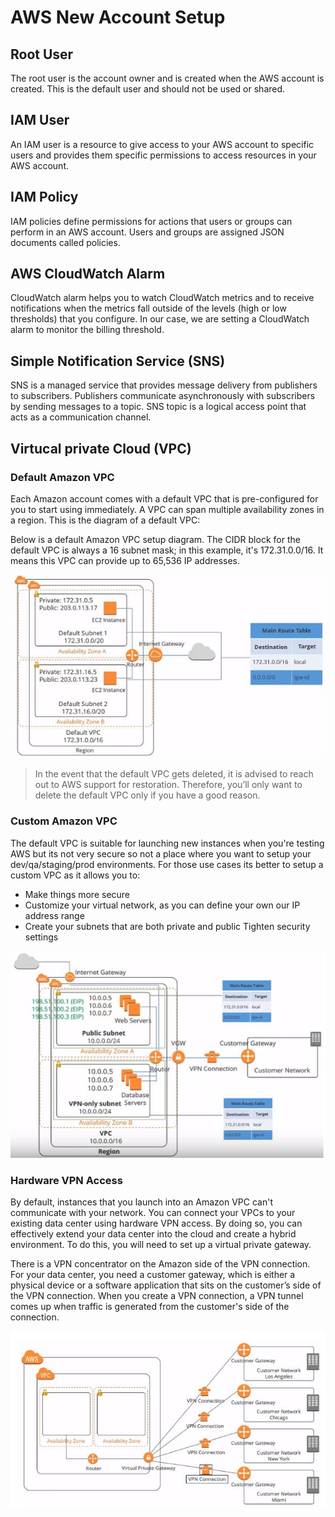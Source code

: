 # AWS New Account Setup

## Root User
The root user is the account owner and is created when the AWS account is created. This is the default user and should not be used or shared.

## IAM User
An IAM user is a resource to give access to your AWS account to specific users and provides them specific permissions to access resources in your AWS account.

## IAM Policy
IAM policies define permissions for actions that users or groups can perform in an AWS account. Users and groups are assigned JSON documents called policies.

## AWS CloudWatch Alarm
CloudWatch alarm helps you to watch CloudWatch metrics and to receive notifications when the metrics fall outside of the levels (high or low thresholds) that you configure. In our case, we are setting a CloudWatch alarm to monitor the billing threshold.

## Simple Notification Service (SNS)
SNS is a managed service that provides message delivery from publishers to subscribers. Publishers communicate asynchronously with subscribers by sending messages to a topic. SNS topic is a logical access point that acts as a communication channel.


## Virtucal private Cloud (VPC)

### Default Amazon VPC
Each Amazon account comes with a default VPC that is pre-configured for you to start using immediately. A VPC can span multiple availability zones in a region. This is the diagram of a default VPC:

Below is a default Amazon VPC setup diagram. The CIDR block for the default VPC is always a 16 subnet mask; in this example, it's 172.31.0.0/16. It means this VPC can provide up to 65,536 IP addresses.

![](./networking/images/aws-default-vpc.jpeg)

> In the event that the default VPC gets deleted, it is advised to reach out to AWS support for restoration. Therefore, you’ll only want to delete the default VPC only if you have a good reason.

### Custom Amazon VPC

The default VPC is suitable for launching new instances when you're testing AWS but its not very secure so not a place where you want to setup your dev/qa/staging/prod environments. For those use cases its better to setup a custom VPC as it allows you to:

- Make things more secure
- Customize your virtual network, as you can define your own our IP address range 
- Create your subnets that are both private and public
Tighten security settings

![](./networking/images/aws-custom-vpc-example-1.jpeg)

### Hardware VPN Access

By default, instances that you launch into an Amazon VPC can't communicate with your network. You can connect your VPCs to your existing data center using hardware VPN access. By doing so, you can effectively extend your data center into the cloud and create a hybrid environment. To do this, you will need to set up a virtual private gateway. 

There is a VPN concentrator on the Amazon side of the VPN connection. For your data center, you need a customer gateway, which is either a physical device or a software application that sits on the customer’s side of the VPN connection. When you create a VPN connection, a VPN tunnel comes up when traffic is generated from the customer's side of the connection. 

![](./networking/images/aws-custom-vpc-vpn-example-1.jpeg)

